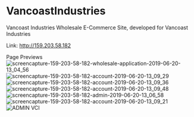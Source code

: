 # VancoastIndustries
Vancoast Industries Wholesale E-Commerce Site, developed for Vancoast Industries

Link: http://159.203.58.182

Page Previews
![screencapture-159-203-58-182-wholesale-application-2019-06-20-13_04_56](https://user-images.githubusercontent.com/8814112/59879533-c5ba2e00-935f-11e9-9b08-7e75d8ddb5a2.png)
![screencapture-159-203-58-182-account-2019-06-20-13_09_29](https://user-images.githubusercontent.com/8814112/59879581-e2eefc80-935f-11e9-8bd3-4dcf153eaff9.png)
![screencapture-159-203-58-182-account-2019-06-20-13_09_36](https://user-images.githubusercontent.com/8814112/59879583-e4202980-935f-11e9-801c-9f26f55e7093.png)
![screencapture-159-203-58-182-account-2019-06-20-13_09_48](https://user-images.githubusercontent.com/8814112/59879586-e5e9ed00-935f-11e9-9686-6aa62ca73575.png)
![screencapture-159-203-58-182-admin-2019-06-20-13_06_58](https://user-images.githubusercontent.com/8814112/59879588-e71b1a00-935f-11e9-81b0-218b8a8a9b68.png)
![screencapture-159-203-58-182-account-2019-06-20-13_09_21](https://user-images.githubusercontent.com/8814112/59879591-e84c4700-935f-11e9-95d2-d97edfef4104.png)
![ADMIN VCI](https://user-images.githubusercontent.com/8814112/59879603-ec786480-935f-11e9-9087-c78c16e9e982.PNG)
